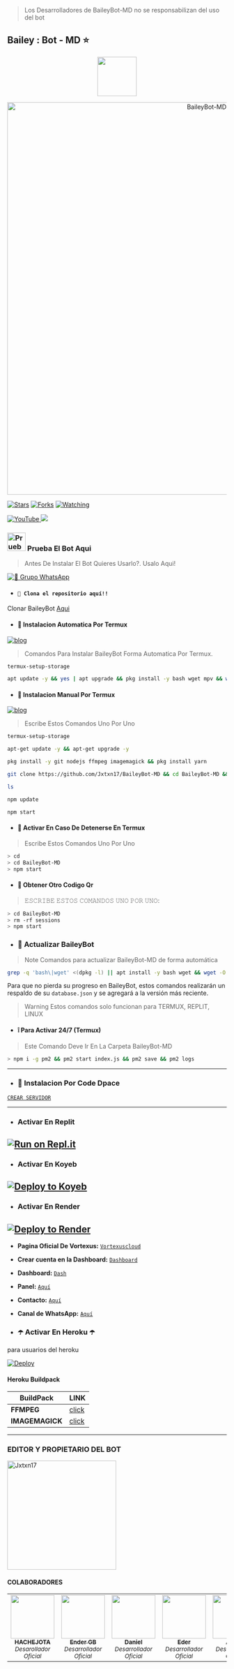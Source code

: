 > Los Desarrolladores de BaileyBot-MD no se responsabilizan del uso del bot

## Bailey : Bot - MD ⭐

<p align="center"> 
<a href="https://github.com/Jxtxn17/"><img src="http://readme-typing-svg.herokuapp.com?font=fira+Code&pause=1000&colored0707&width=435&lines=  𝘼𝙥𝙤𝙮𝙖𝙧𝙞𝙖𝙨+𝙙𝙚𝙟𝙖𝙣𝙙𝙤+𝙪𝙣𝙖+𝙀𝙨𝙩𝙧𝙚𝙡𝙡𝙖+✨" height="90px"></a> 
</p>

<p align="center">
<img src="https://telegra.ph/file/3baddb6a33e14e1b59e83.jpg" alt="BaileyBot-MD" width="900"/>
</p>

<a href="https://github.com/Jxtxn17/BaileyBot-MD"><img title="Stars" src="https://img.shields.io/github/stars/Jxtxn17/BaileyBot-MD?color=ff4500&style=flat-square" /></a>
<a href="https://github.com/zhwzein/Killua-Zoldyck/network/members"><img title="Forks" src="https://img.shields.io/github/forks/Jxtxn17/BaileyBot-MD?color=ff4500&style=flat-square" /></a>
<a href="https://github.com/zhwzein/Killua-Zoldyck/watchers"><img title="Watching" src="https://img.shields.io/github/watchers/Jxtxn17/BaileyBot-MD?label=watchers&color=ff4500&style=flat-square" /></a> <br>

<a href="https://www.youtube.com/@Jxtxn17">
<img src="https://img.shields.io/badge/YouTube-FF0000?style=for-the-badge&logo=youtube&logoColor=white" alt="YouTube">
</a>
<a href="https://instagram.com/b.jxtxn17">
<img src="https://img.shields.io/badge/Instagram-E4405F?style=for-the-badge&logo=instagram&logoColor=white">
</a>


### <img src="https://i.pinimg.com/originals/19/80/6e/19806e91932e6054965fc83b85241270.gif" alt=" Prueba El Bot Aqui" width="42" height="42"> Prueba El Bot Aqui

> Antes De Instalar El Bot Quieres Usarlo?. Usalo Aqui!

<a href="https://chat.whatsapp.com/IA4POOxfwFN9iO1e9I2Qns"><img alt="🐧 Grupo WhatsApp" src="https://img.shields.io/badge/Grupo-BaileyBot-0000FF?style=for-the-badge&logo=whatsapp&logoColor=white"/></a>

- #### `🐳 Clona el repositorio aquí!!`
 Clonar BaileyBot [Aqui](https://github.com/Jxtxn17/BaileyBot-MD/fork)


- #### 🐢 Instalacion Automatica Por Termux
[![blog](https://img.shields.io/badge/Instalacion-Automatica-008F39?style=for-the-badge&logo=youtube&logoColor=white)](https://youtu.be/smoWgg28wPk?si=ck-t9tvKrJQ0yZbS?feature=share)

> Comandos Para Instalar BaileyBot Forma Automatica Por Termux.

```bash
termux-setup-storage
```
```bash
apt update -y && yes | apt upgrade && pkg install -y bash wget mpv && wget -O - https://raw.githubusercontent.com/Jxtxn17/BaileyBot-MD/master/bailey.sh | bash
```

- #### 🦝 Instalacion Manual Por Termux
[![blog](https://img.shields.io/badge/Instalacion-Manual-FFFF00?style=for-the-badge&logo=youtube&logoColor=white)](https://youtu.be/qRb9ElGT8mM?si=XxSt-Y8CTQs1Imzl?feature=share)
> Escribe Estos Comandos Uno Por Uno

```bash
termux-setup-storage
```

```bash
apt-get update -y && apt-get upgrade -y
```

```bash
pkg install -y git nodejs ffmpeg imagemagick && pkg install yarn
```

```bash
git clone https://github.com/Jxtxn17/BaileyBot-MD && cd BaileyBot-MD && yarn install && npm install
```

```bash
ls
```
```bash
npm update
```

```bash
npm start
```

- #### 🚩 Activar En Caso De Detenerse En Termux
> Escribe Estos Comandos Uno Por Uno
```bash
> cd
> cd BaileyBot-MD
> npm start
```

- #### 🚩 Obtener Otro Codigo Qr
> 𝙴𝚂𝙲𝚁𝙸𝙱𝙴 𝙴𝚂𝚃𝙾𝚂 𝙲𝙾𝙼𝙰𝙽𝙳𝙾𝚂 𝚄𝙽𝙾 𝙿𝙾𝚁 𝚄𝙽𝙾:
```bash
> cd BaileyBot-MD
> rm -rf sessions
> npm start
```

- ### 🚩 Actualizar BaileyBot 
> Note Comandos para actualizar BaileyBot-MD de forma automática
```bash
grep -q 'bash\|wget' <(dpkg -l) || apt install -y bash wget && wget -O - https://raw.githubusercontent.com/Jxtxn17/BaileyBot-MD/master/update.sh | bash
```
Para que no pierda su progreso en BaileyBot, estos comandos realizarán un respaldo de su `database.json` y se agregará a la versión más reciente.

> Warning Estos comandos solo funcionan para TERMUX, REPLIT, LINUX

- #### ❕ Para Activar 24/7 (Termux)
> Este Comando Deve Ir En La Carpeta BaileyBot-MD
```bash
> npm i -g pm2 && pm2 start index.js && pm2 save && pm2 logs
```
----
- ### 🧸 Instalacion Por Code Dpace

[`CREAR SERVIDOR`](https://github.com/codespaces/new?skip_quickstart=true&machine=basicLinux32gb&repo=674862525&ref=main&geo=UsEast)
***

- ### Activar En Replit

[![Run on Repl.it](https://repl.it/badge/github/AzamiJs/CuriosityBot-MD)](https://repl.it/github/Jxtxn17/BaileyBot-MD) 
----  

- ### Activar En Koyeb

[![Deploy to Koyeb](https://www.koyeb.com/static/images/deploy/button.svg)](https://app.koyeb.com/deploy?type=git&repository=https://github.com/Jxtxn17/BaileyBot-MD&branch=master&name=curiositybot)
----  
- ### Activar En Render

[![Deploy to Render](https://render.com/images/deploy-to-render-button.svg)](https://dashboard.render.com/blueprint/new?repo=https%3A%2F%2Fgithub.com%2FJxtxn17%2FBaileyBot-MD) 
----  
- **Pagina Oficial De Vortexus:** [`Vortexuscloud`](https://vortexuscloud.com)
- **Crear cuenta en la Dashboard:** [`Dashboard`](https://youtu.be/JUg7DWUY6_Y?si=DHwk9dwjvWdPEIBJ)
- **Dashboard:** [`Dash`](https://dash.vortexuscloud.com)
- **Panel:** [`Aquí`](https://panel.vortexuscloud.com)
- **Contacto:** [`Aquí`](https://wa.me/258858119033) 
- **Canal de WhatsApp:** [`Aquí`](https://whatsapp.com/channel/0029Va8ZD6O3mFXxTPl1m13A)

- ### ☂️ Activar En Heroku ☂️
para usuarios del heroku

[![Deploy](https://www.herokucdn.com/deploy/button.svg)](https://heroku.com/deploy?template=https://github.com/Jxtxn17/BaileyBot-MD1)

#### Heroku Buildpack
| BuildPack | LINK |
|--------|--------|
| **FFMPEG** |[click](https://github.com/jonathanong/heroku-buildpack-ffmpeg-latest) |
| **IMAGEMAGICK** | [click](https://github.com/DuckyTeam/heroku-buildpack-imagemagick) |

***


### EDITOR Y PROPIETARIO DEL BOT
<a href="https://github.com/Jxtxn17"><img src="https://github.com/Jxtxn17.png" width="250" height="250" alt="Jxtxn17"/></a>

#### COLABORADORES 
<!-- prettier-ignore-start -->
<!-- markdownlint-disable -->
<table>
  <tr>
 
  <td align="center"><a 
  href="https://github.com/HACHEJOTA"><img src="https://github.com/HACHEJOTA.png?size=100" width="100px;" alt=""/><br /><sub><b>HACHEJOTA</b></sub></a><br /><sub><i>Desarollador Oficial</i></sub></td>
    <td align="center"><a href="https://github.com/EnderJs-CreatorGl"><img src="https://github.com/EnderJs-CreatorGl.png?size=100" width="100px;" alt=""/><br /><sub><b>Ender GB</b></sub></a><br /><sub><i>Desarrollador Oficial</i>
    <td align="center"><a 
       <td align="center"><a href="https://github.com/DanielDiod"><img src="https://github.com/DanielDiod.png?size=100" width="100px;" alt=""/><br /><sub><b>Daniel</b></sub></a><br /><sub><i>Desarrollador Oficial</i>
    <td align="center"><a 
       <td align="center"><a href="https://github.com/WOTCHITO"><img src="https://github.com/WOTCHITO.png?size=100" width="100px;" alt=""/><br /><sub><b>Eder</b></sub></a><br /><sub><i>Desarrollador Oficial</i>
    <td align="center"><a 
 <td align="center"><a href="https://github.com/AzamiJS"><img src="https://github.com/AzamiJS.png?size=100" width="100px;" alt=""/><br /><sub><b>Alexis</b></sub></a><br /><sub><i>Desarrollador Oficial</i>
    <td align="center"><a
